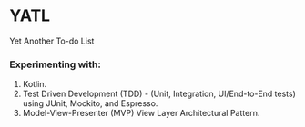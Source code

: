 # YATL
Yet Another To-do List

### Experimenting with:
1. Kotlin.
2. Test Driven Development (TDD) - (Unit, Integration, UI/End-to-End tests) using JUnit, Mockito, and Espresso.
3. Model-View-Presenter (MVP) View Layer Architectural Pattern.
